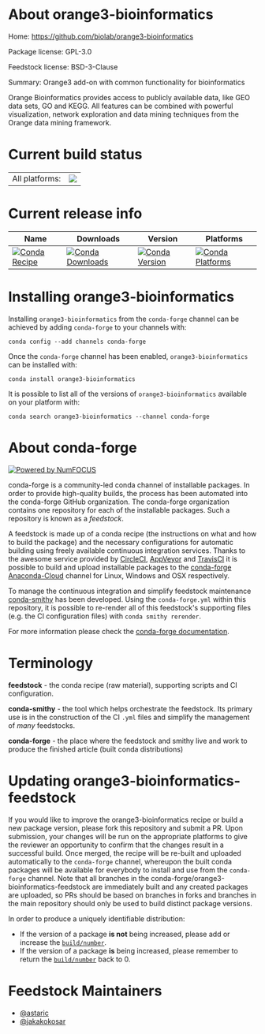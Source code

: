 About orange3-bioinformatics
============================

Home: https://github.com/biolab/orange3-bioinformatics

Package license: GPL-3.0

Feedstock license: BSD-3-Clause

Summary: Orange3 add-on with common functionality for bioinformatics

Orange Bioinformatics provides access to publicly available data,
like GEO data sets, GO and KEGG. All features can be combined with
powerful visualization, network exploration and data mining techniques
from the Orange data mining framework.


Current build status
====================


<table><tr><td>All platforms:</td>
    <td>
      <a href="https://dev.azure.com/conda-forge/feedstock-builds/_build/latest?definitionId=3146&branchName=master">
        <img src="https://dev.azure.com/conda-forge/feedstock-builds/_apis/build/status/orange3-bioinformatics-feedstock?branchName=master">
      </a>
    </td>
  </tr>
</table>

Current release info
====================

| Name | Downloads | Version | Platforms |
| --- | --- | --- | --- |
| [![Conda Recipe](https://img.shields.io/badge/recipe-orange3--bioinformatics-green.svg)](https://anaconda.org/conda-forge/orange3-bioinformatics) | [![Conda Downloads](https://img.shields.io/conda/dn/conda-forge/orange3-bioinformatics.svg)](https://anaconda.org/conda-forge/orange3-bioinformatics) | [![Conda Version](https://img.shields.io/conda/vn/conda-forge/orange3-bioinformatics.svg)](https://anaconda.org/conda-forge/orange3-bioinformatics) | [![Conda Platforms](https://img.shields.io/conda/pn/conda-forge/orange3-bioinformatics.svg)](https://anaconda.org/conda-forge/orange3-bioinformatics) |

Installing orange3-bioinformatics
=================================

Installing `orange3-bioinformatics` from the `conda-forge` channel can be achieved by adding `conda-forge` to your channels with:

```
conda config --add channels conda-forge
```

Once the `conda-forge` channel has been enabled, `orange3-bioinformatics` can be installed with:

```
conda install orange3-bioinformatics
```

It is possible to list all of the versions of `orange3-bioinformatics` available on your platform with:

```
conda search orange3-bioinformatics --channel conda-forge
```


About conda-forge
=================

[![Powered by NumFOCUS](https://img.shields.io/badge/powered%20by-NumFOCUS-orange.svg?style=flat&colorA=E1523D&colorB=007D8A)](http://numfocus.org)

conda-forge is a community-led conda channel of installable packages.
In order to provide high-quality builds, the process has been automated into the
conda-forge GitHub organization. The conda-forge organization contains one repository
for each of the installable packages. Such a repository is known as a *feedstock*.

A feedstock is made up of a conda recipe (the instructions on what and how to build
the package) and the necessary configurations for automatic building using freely
available continuous integration services. Thanks to the awesome service provided by
[CircleCI](https://circleci.com/), [AppVeyor](https://www.appveyor.com/)
and [TravisCI](https://travis-ci.com/) it is possible to build and upload installable
packages to the [conda-forge](https://anaconda.org/conda-forge)
[Anaconda-Cloud](https://anaconda.org/) channel for Linux, Windows and OSX respectively.

To manage the continuous integration and simplify feedstock maintenance
[conda-smithy](https://github.com/conda-forge/conda-smithy) has been developed.
Using the ``conda-forge.yml`` within this repository, it is possible to re-render all of
this feedstock's supporting files (e.g. the CI configuration files) with ``conda smithy rerender``.

For more information please check the [conda-forge documentation](https://conda-forge.org/docs/).

Terminology
===========

**feedstock** - the conda recipe (raw material), supporting scripts and CI configuration.

**conda-smithy** - the tool which helps orchestrate the feedstock.
                   Its primary use is in the construction of the CI ``.yml`` files
                   and simplify the management of *many* feedstocks.

**conda-forge** - the place where the feedstock and smithy live and work to
                  produce the finished article (built conda distributions)


Updating orange3-bioinformatics-feedstock
=========================================

If you would like to improve the orange3-bioinformatics recipe or build a new
package version, please fork this repository and submit a PR. Upon submission,
your changes will be run on the appropriate platforms to give the reviewer an
opportunity to confirm that the changes result in a successful build. Once
merged, the recipe will be re-built and uploaded automatically to the
`conda-forge` channel, whereupon the built conda packages will be available for
everybody to install and use from the `conda-forge` channel.
Note that all branches in the conda-forge/orange3-bioinformatics-feedstock are
immediately built and any created packages are uploaded, so PRs should be based
on branches in forks and branches in the main repository should only be used to
build distinct package versions.

In order to produce a uniquely identifiable distribution:
 * If the version of a package **is not** being increased, please add or increase
   the [``build/number``](https://conda.io/docs/user-guide/tasks/build-packages/define-metadata.html#build-number-and-string).
 * If the version of a package **is** being increased, please remember to return
   the [``build/number``](https://conda.io/docs/user-guide/tasks/build-packages/define-metadata.html#build-number-and-string)
   back to 0.

Feedstock Maintainers
=====================

* [@astaric](https://github.com/astaric/)
* [@jakakokosar](https://github.com/jakakokosar/)

